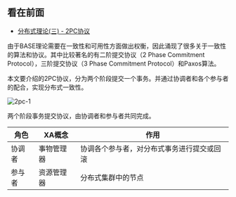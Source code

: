 看在前面
------

* <a href="https://juejin.im/post/6844903621495095309">分布式理论(三) - 2PC协议</a>

由于BASE理论需要在一致性和可用性方面做出权衡，因此涌现了很多关于一致性的算法和协议。其中比较著名的有二阶提交协议（2 Phase Commitment Protocol），三阶提交协议（3 Phase Commitment Protocol）和Paxos算法。

本文要介绍的2PC协议，分为两个阶段提交一个事务。并通过协调者和各个参与者的配合，实现分布式一致性。

![2pc-1](https://github.com/DemoTransfer/MUYI/blob/master/docs/%E5%88%86%E5%B8%83%E5%BC%8F%E7%90%86%E8%AE%BA/picture/2pc-1.jpa.png)

两个阶段事务提交协议，由协调者和参与者共同完成。

|  角色   | XA概念  | 作用  |
|  ----  | ----  |----  |
| 协调者  | 事物管理器 |协调各个参与者，对分布式事务进行提交或回滚 |
| 参与者  | 资源管理器 |分布式集群中的节点 |

